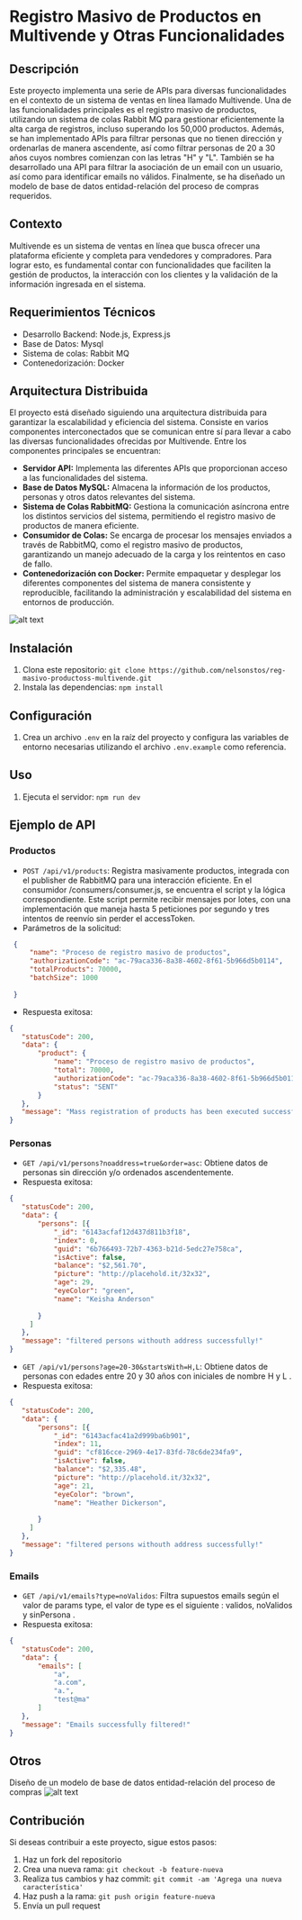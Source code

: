 # Registro Masivo de Productos en Multivende y Otras Funcionalidades

## Descripción
Este proyecto implementa una serie de APIs para diversas funcionalidades en el contexto de un sistema de ventas en línea llamado Multivende. Una de las funcionalidades principales es el registro masivo de productos, utilizando un sistema de colas Rabbit MQ para gestionar eficientemente la alta carga de registros, incluso superando los 50,000 productos. Además, se han implementado APIs para filtrar personas que no tienen dirección y ordenarlas de manera ascendente, así como filtrar personas de 20 a 30 años cuyos nombres comienzan con las letras "H" y "L". También se ha desarrollado una API para filtrar la asociación de un email con un usuario, así como para identificar emails no válidos. Finalmente, se ha diseñado un modelo de base de datos entidad-relación del proceso de compras requeridos.

## Contexto
Multivende es un sistema de ventas en línea que busca ofrecer una plataforma eficiente y completa para vendedores y compradores. Para lograr esto, es fundamental contar con funcionalidades que faciliten la gestión de productos, la interacción con los clientes y la validación de la información ingresada en el sistema.

## Requerimientos Técnicos
- Desarrollo Backend: Node.js, Express.js
- Base de Datos: Mysql
- Sistema de colas: Rabbit MQ
- Contenedorización: Docker

## Arquitectura Distribuida
El proyecto está diseñado siguiendo una arquitectura distribuida para garantizar la escalabilidad y eficiencia del sistema. Consiste en varios componentes interconectados que se comunican entre sí para llevar a cabo las diversas funcionalidades ofrecidas por Multivende. Entre los componentes principales se encuentran:

- **Servidor API:** Implementa las diferentes APIs que proporcionan acceso a las funcionalidades del sistema.
- **Base de Datos MySQL:** Almacena la información de los productos, personas y otros datos relevantes del sistema.
- **Sistema de Colas RabbitMQ:** Gestiona la comunicación asíncrona entre los distintos servicios del sistema, permitiendo el registro masivo de productos de manera eficiente.
- **Consumidor de Colas:** Se encarga de procesar los mensajes enviados a través de RabbitMQ, como el registro masivo de productos, garantizando un manejo adecuado de la carga y los reintentos en caso de fallo.
- **Contenedorización con Docker:** Permite empaquetar y desplegar los diferentes componentes del sistema de manera consistente y reproducible, facilitando la administración y escalabilidad del sistema en entornos de producción.

![alt text](/resources/images/Arquitectura.png)


## Instalación
1. Clona este repositorio: `git clone https://github.com/nelsonstos/reg-masivo-productoss-multivende.git`
2. Instala las dependencias: `npm install`

## Configuración
1. Crea un archivo `.env` en la raíz del proyecto y configura las variables de entorno necesarias utilizando el archivo `.env.example` como referencia. 

## Uso
1. Ejecuta el servidor: `npm run dev`

## Ejemplo de API
### Productos
- `POST /api/v1/products`: Registra masivamente productos, integrada con el publisher de RabbitMQ para una interacción eficiente. En el consumidor /consumers/consumer.js, se encuentra el script y la lógica correspondiente. Este script permite recibir mensajes por lotes, con una implementación que maneja hasta 5 peticiones por segundo y tres intentos de reenvío sin perder el accessToken.
- Parámetros de la solicitud:
 ```json
  {
      "name": "Proceso de registro masivo de productos",
      "authorizationCode": "ac-79aca336-8a38-4602-8f61-5b966d5b0114",
      "totalProducts": 70000,
      "batchSize": 1000
      
  }
 ```
- Respuesta exitosa:
 ```json
 {
    "statusCode": 200,
    "data": {
        "product": {
            "name": "Proceso de registro masivo de productos",
            "total": 70000,
            "authorizationCode": "ac-79aca336-8a38-4602-8f61-5b966d5b0114",
            "status": "SENT"
        }
    },
    "message": "Mass registration of products has been executed successfully!"
}
 ```
### Personas
- `GET /api/v1/persons?noaddress=true&order=asc`: Obtiene datos de personas sin dirección y/o ordenados ascendentemente.
- Respuesta exitosa:
 ```json
{
    "statusCode": 200,
    "data": {
        "persons": [{
            "_id": "6143acfaf12d437d811b3f18",
            "index": 0,
            "guid": "6b766493-72b7-4363-b21d-5edc27e758ca",
            "isActive": false,
            "balance": "$2,561.70",
            "picture": "http://placehold.it/32x32",
            "age": 29,
            "eyeColor": "green",
            "name": "Keisha Anderson"
            
        }
      ]
    },
    "message": "filtered persons withouth address successfully!"
}
 ```

- `GET /api/v1/persons?age=20-30&startsWith=H,L`: Obtiene datos de personas con edades entre 20 y 30 años con iniciales de nombre H y L .
- Respuesta exitosa:
 ```json
{
    "statusCode": 200,
    "data": {
        "persons": [{
            "_id": "6143acfac41a2d999ba6b901",
            "index": 11,
            "guid": "cf816cce-2969-4e17-83fd-78c6de234fa9",
            "isActive": false,
            "balance": "$2,335.48",
            "picture": "http://placehold.it/32x32",
            "age": 21,
            "eyeColor": "brown",
            "name": "Heather Dickerson",
            
        }
      ]
    },
    "message": "filtered persons withouth address successfully!"
}
 ```
### Emails
 - `GET /api/v1/emails?type=noValidos`: Filtra supuestos emails según el valor de params type, el valor de type es el siguiente : validos, noValidos y sinPersona .
- Respuesta exitosa:
 ```json
{
    "statusCode": 200,
    "data": {
        "emails": [
            "a",
            "a.com",
            "a.",
            "test@ma"
        ]
    },
    "message": "Emails successfully filtered!"
}
 ```
## Otros
Diseño de un modelo de base de datos entidad-relación del proceso de compras 
![alt text](/resources/images/image.png)

## Contribución
Si deseas contribuir a este proyecto, sigue estos pasos:
1. Haz un fork del repositorio
2. Crea una nueva rama: `git checkout -b feature-nueva`
3. Realiza tus cambios y haz commit: `git commit -am 'Agrega una nueva característica'`
4. Haz push a la rama: `git push origin feature-nueva`
5. Envía un pull request


